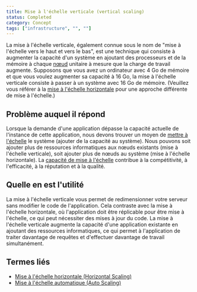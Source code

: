 ```yaml
---
title: Mise à l'échelle verticale (vertical scaling)
status: Completed
category: Concept
tags: ["infrastructure", "", ""]
---
```


La mise à l'échelle verticale, également connue sous le nom de "mise à l'échelle vers le haut et vers le bas", est une technique qui consiste à augmenter la capacité d'un système en ajoutant des processeurs et de la mémoire à chaque [nœud](/fr/nodes/) unitaire à mesure que la charge de travail augmente.
Supposons que vous avez un ordinateur avec 4 Go de mémoire et que vous voulez augmenter sa capacité à 16 Go, la mise à l'échelle verticale consiste à passer à un système avec 16 Go de mémoire. (Veuillez vous référer à la [mise à l'échelle horizontale](/fr/horizontal-scaling/) pour une approche différente de mise à l'échelle.)

## Problème auquel il répond

Lorsque la demande d'une application dépasse la capacité actuelle de l'instance de cette application, nous devons trouver un moyen de [mettre à l'échelle](/fr/scalability/) le système (ajouter de la capacité au système).
Nous pouvons soit ajouter plus de ressources informatiques aux nœuds existants (mise à l'échelle verticale), soit ajouter plus de nœuds au système (mise à l'échelle horizontale).
La [capacité de mise à l'échelle](/fr/scalability/) contribue à la compétitivité, à l'efficacité, à la réputation et à la qualité.

## Quelle en est l'utilité

La mise à l'échelle verticale vous permet de redimensionner votre serveur sans modifier le code de l'application.
Cela contraste avec la mise à l'échelle horizontale, où l'application doit être réplicable pour être mise à l'échelle, ce qui peut nécessiter des mises à jour du code.
La mise à l'échelle verticale augmente la capacité d'une application existante en ajoutant des ressources informatiques, ce qui permet à l'application de traiter davantage de requêtes et d'effectuer davantage de travail simultanément.

## Termes liés

* [Mise à l'échelle horizontale (Horizontal Scaling)](/fr/horizontal-scaling/)
* [Mise à l'échelle automatique (Auto Scaling)](/fr/auto-scaling/)
